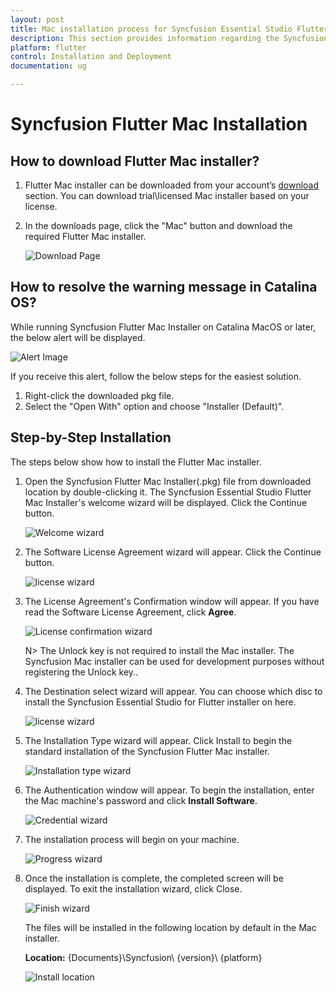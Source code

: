 ```yaml
---
layout: post
title: Mac installation process for Syncfusion Essential Studio Flutter
description: This section provides information regarding the Syncfusion Flutter Mac installer and steps for installing it
platform: flutter
control: Installation and Deployment
documentation: ug

---
```


# Syncfusion Flutter Mac Installation

## How to download Flutter Mac installer?

1. Flutter Mac installer can be downloaded from your account’s [download](https://help.syncfusion.com/common/essential-studio/download) section. You can download trial\licensed Mac installer based on your license.

2. In the downloads page, click the "Mac" button and download the required Flutter Mac installer.

   ![Download Page](Mac-Installer_images/Mac_Download.png)  


## How to resolve the warning message in Catalina OS? 

   While running Syncfusion Flutter Mac Installer on Catalina MacOS or later, the below alert will be displayed.

   ![Alert Image](Mac-Installer_images/Mac_Catalina_MacOS_Alert.png)  
     
   If you receive this alert, follow the below steps for the easiest solution.   

   1.	Right-click the downloaded pkg file.
   2.	Select the "Open With" option and choose "Installer (Default)".

## Step-by-Step Installation

The steps below show how to install the Flutter Mac installer. 

1. Open the Syncfusion Flutter Mac Installer(.pkg) file from downloaded location by double-clicking it. The Syncfusion Essential Studio Flutter Mac Installer's welcome wizard will be displayed. Click the Continue button.

   ![Welcome wizard](Mac-Installer_images/Mac_Installer1.png)
   

2. The Software License Agreement wizard will appear. Click the Continue button.

   ![license wizard](Mac-Installer_images/Mac_Installer2.png)   
   

3. The License Agreement's Confirmation window will appear. If you have read the Software License Agreement, click **Agree**.

   ![License confirmation wizard](Mac-Installer_images/Mac_Installer3.png)
   
   N> The Unlock key is not required to install the Mac installer. The Syncfusion Mac installer can be used for development purposes without registering the Unlock key..

4. The Destination select wizard will appear. You can choose which disc to install the Syncfusion Essential Studio for Flutter installer on here.

   ![license wizard](Mac-Installer_images/Mac_Installer11.png)

5. The Installation Type wizard will appear. Click Install to begin the standard installation of the Syncfusion Flutter Mac installer.

   ![Installation type wizard](Mac-Installer_images/Mac_Installer6.png)

6. The Authentication window will appear. To begin the installation, enter the Mac machine's password and click **Install Software**.

   ![Credential wizard](Mac-Installer_images/Mac_Installer7.png)

7. The installation process will begin on your machine. 
   
   ![Progress wizard](Mac-Installer_images/Mac_Installer8.png)
   
8. Once the installation is complete, the completed screen will be displayed. To exit the installation wizard, click Close. 

   ![Finish wizard](Mac-Installer_images/Mac_Installer9.png)
    
   The files will be installed in the following location by default in the Mac installer.

   **Location:** {Documents}\Syncfusion\ {version}\ {platform}
   
   ![Install location](Mac-Installer_images/Mac_Installer10.png)
   
   
